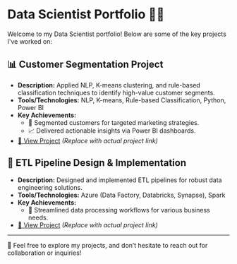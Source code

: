 # Data Scientist Portfolio 👨‍💻

Welcome to my Data Scientist portfolio! Below are some of the key projects I've worked on:

## 📊 **Customer Segmentation Project**
   - **Description:** Applied NLP, K-means clustering, and rule-based classification techniques to identify high-value customer segments.
   - **Tools/Technologies:** NLP, K-means, Rule-based Classification, Python, Power BI
   - **Key Achievements:**
     - 🎯 Segmented customers for targeted marketing strategies.
     - 📈 Delivered actionable insights via Power BI dashboards.
   - [🔗 View Project](#)  *(Replace with actual project link)*

## 🔄 **ETL Pipeline Design & Implementation**
   - **Description:** Designed and implemented ETL pipelines for robust data engineering solutions.
   - **Tools/Technologies:** Azure (Data Factory, Databricks, Synapse), Spark
   - **Key Achievements:**
     - 🧹 Streamlined data processing workflows for various business needs.
   - [🔗 View Project](#)  *(Replace with actual project link)*

---

💬 Feel free to explore my projects, and don’t hesitate to reach out for collaboration or inquiries!
